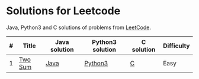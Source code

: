 # Solutions for Leetcode
Java, Python3 and C solutions of problems from [LeetCode](https://leetcode.com/).

| # | Title | Java solution | Python3 solution | C solution | Difficulty |
|---| ----- | -------- | ---------- | ---------- | ---------- |
|1|[Two Sum](https://leetcode.com/problems/two-sum/)|[Java](solution/Java/Sol1.java)|[Python3](solution/Python/Sol1.py)|[C](solution/C/Sol1.c)|Easy|